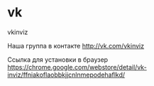 # vk
vkinviz

Наша группа в контакте http://vk.com/vkinviz

Ссылка для установки в браузер https://chrome.google.com/webstore/detail/vk-inviz/ffniakoflaobbkjjcnlnmepodehaflkd/
